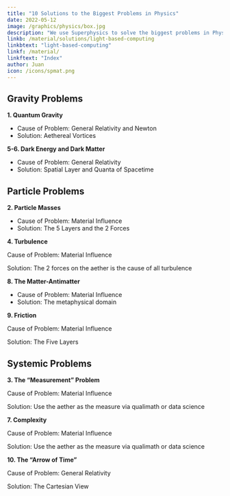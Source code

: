 ```yaml
---
title: "10 Solutions to the Biggest Problems in Physics"
date: 2022-05-12
image: /graphics/physics/box.jpg
description: "We use Superphysics to solve the biggest problems in Physics "
linkb: /material/solutions/light-based-computing
linkbtext: "light-based-computing"
linkf: /material/
linkftext: "Index"
author: Juan
icon: /icons/spmat.png
---
```



## Gravity Problems

**1. Quantum Gravity**

- Cause of Problem: General Relativity and Newton
- Solution: Aethereal Vortices


**5-6. Dark Energy and Dark Matter**

- Cause of Problem: General Relativity
- Solution: Spatial Layer and Quanta of Spacetime



## Particle Problems

**2. Particle Masses**

- Cause of Problem: Material Influence
- Solution: The 5 Layers and the 2 Forces


**4. Turbulence**

Cause of Problem: Material Influence

Solution: The 2 forces on the aether is the cause of all turbulence 


**8. The Matter-Antimatter**

- Cause of Problem: Material Influence
- Solution: The metaphysical domain


**9. Friction**

Cause of Problem: Material Influence

Solution: The Five Layers




## Systemic Problems


**3. The “Measurement” Problem**

Cause of Problem: Material Influence

Solution: Use the aether as the measure via qualimath or data science


**7. Complexity**

Cause of Problem: Material Influence

Solution: Use the aether as the measure via qualimath or data science



**10. The “Arrow of Time”**

Cause of Problem: General Relativity

Solution: The Cartesian View
